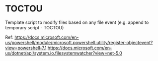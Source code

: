 # TOCTOU

Template script to modify files based on any file event (e.g. append to temporary script - TOCTOU)

Ref:
https://docs.microsoft.com/en-us/powershell/module/microsoft.powershell.utility/register-objectevent?view=powershell-7.1
https://docs.microsoft.com/en-us/dotnet/api/system.io.filesystemwatcher?view=net-5.0
